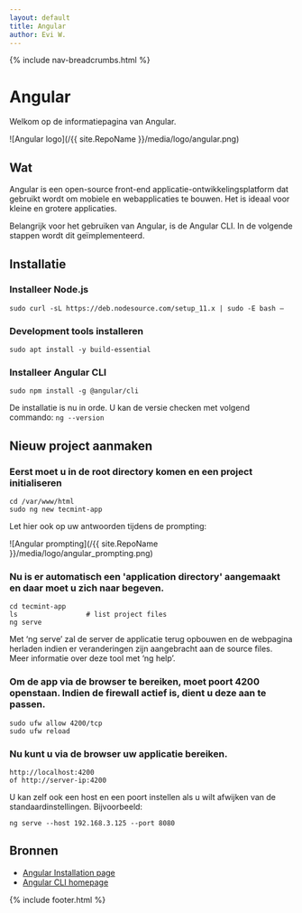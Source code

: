 ```yaml
---
layout: default
title: Angular
author: Evi W.
---
```


{% include nav-breadcrumbs.html %}



# Angular

Welkom op de informatiepagina van Angular. 

![Angular logo](/{{ site.RepoName }}/media/logo/angular.png)

## Wat

Angular is een open-source front-end applicatie-ontwikkelingsplatform dat gebruikt wordt om mobiele en webapplicaties te bouwen. Het is ideaal voor kleine en grotere applicaties. 

Belangrijk voor het gebruiken van Angular, is de Angular CLI. In de volgende stappen wordt dit geïmplementeerd.

## Installatie

### Installeer Node.js
```
sudo curl -sL https://deb.nodesource.com/setup_11.x | sudo -E bash –
```

### Development tools installeren
```
sudo apt install -y build-essential
```

### Installeer Angular CLI
```
sudo npm install -g @angular/cli
```

De installatie is nu in orde. U kan de versie checken met volgend commando: ```ng --version ```

## Nieuw project aanmaken

### Eerst moet u in de root directory komen en een project initialiseren
```
cd /var/www/html
sudo ng new tecmint-app
```

Let hier ook op uw antwoorden tijdens de prompting:

![Angular prompting](/{{ site.RepoName }}/media/logo/angular_prompting.png)

### Nu is er automatisch een 'application directory' aangemaakt en daar moet u zich naar begeven.
```
cd tecmint-app
ls                 # list project files
ng serve
```
Met ‘ng serve’ zal de server de applicatie terug opbouwen en de webpagina herladen indien er veranderingen zijn aangebracht aan de source files.
Meer informatie over deze tool met ‘ng help’.

### Om de app via de browser te bereiken, moet poort 4200 openstaan. Indien de firewall actief is, dient u deze aan te passen.
```
sudo ufw allow 4200/tcp
sudo ufw reload
```

### Nu kunt u via de browser uw applicatie bereiken.
```
http://localhost:4200
of http://server-ip:4200
```
U kan zelf ook een host en een poort instellen als u wilt afwijken van de standaardinstellingen. Bijvoorbeeld:
```
ng serve --host 192.168.3.125 --port 8080
```

## Bronnen 

* [Angular Installation page](https://www.tecmint.com/install-angular-cli-on-linux/)
* [Angular CLI homepage](https://angular.io/cli)

{% include footer.html %}
